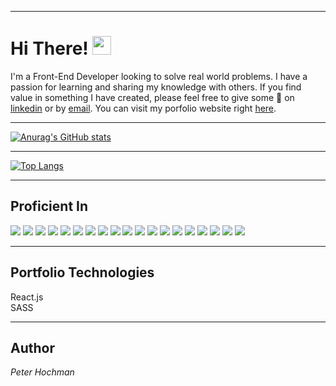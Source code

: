 <hr />

# Hi There! <img src="https://raw.githubusercontent.com/MartinHeinz/MartinHeinz/master/wave.gif" width="30px">

I'm a Front-End Developer looking to solve real world problems. I have a passion for learning and sharing my knowledge with others. If you find value in something I have created, please feel free to give some :yellow_heart: on <a href="https://www.linkedin.com/in/peter-hochman/" target="_blank">linkedin</a> or by <a href="mailto:peter.hochman.dev@gmail.com?">email</a>. You can visit my porfolio website right [here].

[2]: https://www.linkedin.com/in/peter-hochman/
[here]: https://petersportfolio.netlify.app/

<hr />

[![Anurag's GitHub stats](https://github-readme-stats.vercel.app/api?username=pjhochman&hide=prs&show_icons=true&theme=vue
)](https://github.com/anuraghazra/github-readme-stats)

<hr />

[![Top Langs](https://github-readme-stats.vercel.app/api/top-langs/?username=pjhochman&theme=vue&layout=compact)](https://github.com/anuraghazra/github-readme-stats)

<hr />

## Proficient In

![](https://img.shields.io/badge/Languages-Javascript-informational?style=flat&logo=<LOGO_NAME>&logoColor=white&color=2bbc8a)
![](https://img.shields.io/badge/Frameworks-React.js-informational?style=flat&logo=<LOGO_NAME>&logoColor=white&color=2bbc8a)
![](https://img.shields.io/badge/Frameworks-A-frame-informational?style=flat&logo=<LOGO_NAME>&logoColor=white&color=2bbc8a)
![](https://img.shields.io/badge/Frameworks-Express.js-informational?style=flat&logo=<LOGO_NAME>&logoColor=white&color=2bbc8a)
![](https://img.shields.io/badge/Technologies-HTML-informational?style=flat&logo=<LOGO_NAME>&logoColor=white&color=2bbc8a)
![](https://img.shields.io/badge/Technologies-CSS-informational?style=flat&logo=<LOGO_NAME>&logoColor=white&color=2bbc8a)
![](https://img.shields.io/badge/Technologies-SASS-informational?style=flat&logo=<LOGO_NAME>&logoColor=white&color=2bbc8a)
![](https://img.shields.io/badge/Backend-Node.js-informational?style=flat&logo=<LOGO_NAME>&logoColor=white&color=2bbc8a)
![](https://img.shields.io/badge/Technologies-REST&nbsp;API-informational?style=flat&logo=<LOGO_NAME>&logoColor=white&color=2bbc8a)
![](https://img.shields.io/badge/Technologies-Postman-informational?style=flat&logo=<LOGO_NAME>&logoColor=white&color=2bbc8a)
![](https://img.shields.io/badge/Database-MongoDB-informational?style=flat&logo=<LOGO_NAME>&logoColor=white&color=2bbc8a)
![](https://img.shields.io/badge/Cloud-AWS-informational?style=flat&logo=<LOGO_NAME>&logoColor=white&color=2bbc8a)
![](https://img.shields.io/badge/Testing-Cypress-informational?style=flat&logo=<LOGO_NAME>&logoColor=white&color=2bbc8a)
![](https://img.shields.io/badge/Deployment-Netlify-informational?style=flat&logo=<LOGO_NAME>&logoColor=white&color=2bbc8a)
![](https://img.shields.io/badge/Deployment-Heroku-informational?style=flat&logo=<LOGO_NAME>&logoColor=white&color=2bbc8a)
![](https://img.shields.io/badge/Design-Zeplin-informational?style=flat&logo=<LOGO_NAME>&logoColor=white&color=2bbc8a)
![](https://img.shields.io/badge/Agile&nbsp;Work-Jira-informational?style=flat&logo=<LOGO_NAME>&logoColor=white&color=2bbc8a)
![](https://img.shields.io/badge/Other-SPA-informational?style=flat&logo=<LOGO_NAME>&logoColor=white&color=2bbc8a)
![](https://img.shields.io/badge/Other-PWA-informational?style=flat&logo=<LOGO_NAME>&logoColor=white&color=2bbc8a)

<hr />

## Portfolio Technologies

React.js<br>
SASS

<hr />

## Author

_Peter Hochman_
